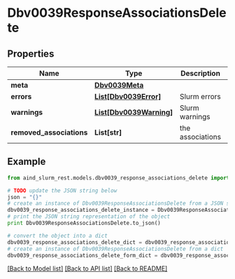 # Dbv0039ResponseAssociationsDelete


## Properties

Name | Type | Description | Notes
------------ | ------------- | ------------- | -------------
**meta** | [**Dbv0039Meta**](Dbv0039Meta.md) |  | [optional] 
**errors** | [**List[Dbv0039Error]**](Dbv0039Error.md) | Slurm errors | [optional] 
**warnings** | [**List[Dbv0039Warning]**](Dbv0039Warning.md) | Slurm warnings | [optional] 
**removed_associations** | **List[str]** | the associations | [optional] 

## Example

```python
from aind_slurm_rest.models.dbv0039_response_associations_delete import Dbv0039ResponseAssociationsDelete

# TODO update the JSON string below
json = "{}"
# create an instance of Dbv0039ResponseAssociationsDelete from a JSON string
dbv0039_response_associations_delete_instance = Dbv0039ResponseAssociationsDelete.from_json(json)
# print the JSON string representation of the object
print Dbv0039ResponseAssociationsDelete.to_json()

# convert the object into a dict
dbv0039_response_associations_delete_dict = dbv0039_response_associations_delete_instance.to_dict()
# create an instance of Dbv0039ResponseAssociationsDelete from a dict
dbv0039_response_associations_delete_form_dict = dbv0039_response_associations_delete.from_dict(dbv0039_response_associations_delete_dict)
```
[[Back to Model list]](../README.md#documentation-for-models) [[Back to API list]](../README.md#documentation-for-api-endpoints) [[Back to README]](../README.md)


